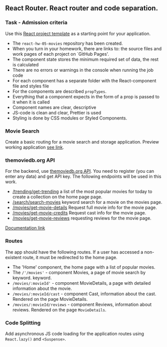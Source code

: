 ## React Router. React router and code separation.

### Task - Admission criteria

Use this
[React project template](https://github.com/goitacademy/react-homework-template/blob/main/README.en.md)
as a starting point for your application.

- The `react-hw-05-movies` repository has been created.
- When you turn in your homework, there are links to: the source files and work
  pages of each project on `GitHub Pages'.
- The component state stores the minimum required set of data, the rest is
  calculated
- There are no errors or warnings in the console when running the job code
- For each component has a separate folder with the React-component file and
  styles file
- For the components are described `propTypes`.
- Everything that a component expects in the form of a prop is passed to it when
  it is called
- Component names are clear, descriptive
- JS-code is clean and clear, Prettier is used
- Styling is done by CSS modules or Styled Components.

### Movie Search

Create a basic routing for a movie search and storage application. Preview
working application
[see link](https://drive.google.com/file/d/1vR0hi3n1236Q5Bg4-se-8JVKD9UKSfId/view?usp=sharing).

### themoviedb.org API

For the backend, use [themoviedb.org API](https://www.themoviedb.org/). You need
to register (you can enter any data) and get API key. The following endpoints
will be used in this work.

- [/trending/get-trending](https://developers.themoviedb.org/3/trending/get-trending)
  a list of the most popular movies for today to create a collection on the home
  page page.
- [/search/search-movies](https://developers.themoviedb.org/3/search/search-movies)
  keyword search for a movie on the movies page.
- [/movies/get-movie-details](https://developers.themoviedb.org/3/movies/get-movie-details)
  Request full movie info for the movie page.
- [/movies/get-movie-credits](https://developers.themoviedb.org/3/movies/get-movie-credits)
  Request cast info for the movie page.
- [/movies/get-movie-reviews](https://developers.themoviedb.org/3/movies/get-movie-reviews)
  requesting reviews for the movie page.

[Documentation link](https://developers.themoviedb.org/3/getting-started/introduction)

### Routes

The app should have the following routes. If a user has accessed a non-existent
route, it must be redirected to the home page.

- The 'Home' component, the home page with a list of popular movies.
- The `/'/movies'` - component Movies, a page of movie search by keyword.
  keyword.
- `/movies/:movieId'` - component MovieDetails, a page with detailed information
  about the movie.
- `/movies/:movieId/cast` - component Cast, information about the cast. Rendered
  on the page MovieDetails.
- `/movies/:movieId/reviews` - component Reviews, information about reviews.
  Rendered on the page `MovieDetails`.

### Code Splitting

Add asynchronous JS code loading for the application routes using `React.lazy()`
and `<Suspense>`.
